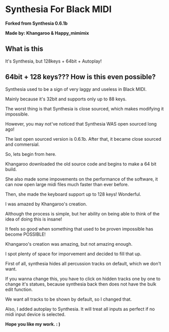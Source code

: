 # Synthesia For Black MIDI

**Forked from Synthesia 0.6.1b**


**Made by: Khangaroo & Happy_mimimix**

## What is this
It's Synthesia, but 128keys + 64bit + Autoplay!

## 64bit + 128 keys??? How is this even possible? 
Synthesia used to be a sign of very laggy and useless in Black MIDI. 

Mainly because it's 32bit and supports only up to 88 keys. 

The worst thing is that Synthesia is close sourced, which makes modifying it impossible. 

However, you may not've noticed that Synthesia WAS open sourced long ago! 

The last open sourced version is 0.6.1b. After that, it became close sourced and commersial. 

So, lets begin from here. 

Khangaroo downloaded the old source code and begins to make a 64 bit build. 

She also made some impovements on the performance of the software, it can now open large midi files much faster than ever before. 

Then, she made the keyboard support up to 128 keys! Wonderful. 

I was amazed by Khangaroo's creation. 

Although the process is simple, but her ability on being able to think of the idea of doing this is insane! 

It feels so good when something that used to be proven impossible has become POSSIBLE! 

Khangaroo's creation was amazing, but not amazing enough. 

I spot plenty of space for imporvement and decided to fill that up. 

First of all, synthesia hides all percussion tracks on default, which we don't want. 

If you wanna change this, you have to click on hidden tracks one by one to change it's statues, because synthesia back then does not have the bulk edit function. 

We want all tracks to be shown by default, so I changed that. 

Also, I added autoplay to Synthesia. It will treat all inputs as perfect if no midi input device is selected. 

**Hope you like my work. : )**
